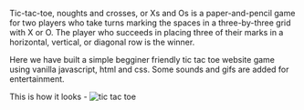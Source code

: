 Tic-tac-toe, noughts and crosses, or Xs and Os is a paper-and-pencil game for two players who take turns marking the spaces in a 
three-by-three grid with X or O. The player who succeeds in placing three of their marks in a horizontal, vertical, or diagonal row is the winner.

Here we have built a simple begginer friendly tic tac toe website game using vanilla javascript, html and css.
Some sounds and gifs are added for entertainment.

This is how it looks -
![tic tac toe](https://user-images.githubusercontent.com/95162790/193443632-cbc249af-8882-4139-9aa6-068bb5833f53.jpg)
